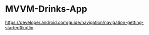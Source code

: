 # MVVM-Drinks-App

https://developer.android.com/guide/navigation/navigation-getting-started#kotlin
